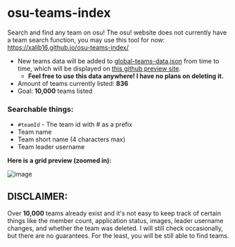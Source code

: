 # osu-teams-index

Search and find any team on osu!
The osu! website does not currently have a team search function, you may use this tool for now:
https://xalib16.github.io/osu-teams-index/

- New teams data will be added to [global-teams-data.json](https://github.com/xalib16/osu-teams-index/edit/main/global-teams-data.json) from time to time, which will be displayed on [this github preview site](https://xalib16.github.io/osu-teams-index/).
  - **Feel free to use this data anywhere! I have no plans on deleting it.**
- Amount of teams currently listed: **836**
- Goal: **10,000** teams listed

### Searchable things:
- `#teamId` - The team id with # as a prefix
- Team name
- Team short name (4 characters max)
- Team leader username

**Here is a grid preview (zoomed in):**

![image](https://github.com/user-attachments/assets/7b62f13e-de75-4524-9bbe-fdb56af787c3)

## DISCLAIMER:
Over **10,000** teams already exist and it's not easy to keep track of certain things like the member count, application status, images, leader username changes, and whether the team was deleted. I will still check occasionally, but there are no guarantees. For the least, you will be still able to find teams.
